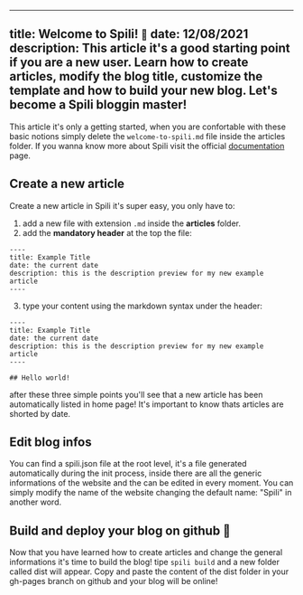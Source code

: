 ----
title: Welcome to Spili! <small>🎉</small>
date: 12/08/2021
description: This article it's a good starting point if you are a new user. Learn how to create articles, modify the blog title, customize the template and how to build your new blog. Let's become a Spili bloggin master!
----

This article it's only a getting started, when you are confortable with these basic notions simply delete the `welcome-to-spili.md` file  inside the articles folder. If you wanna know more about Spili visit the official [documentation](#asd) page. 

## Create a new article
Create a new article in Spili it's super easy, you only have to: 
1) add a new file with extension `.md` inside the **articles** folder. 
2) add the **mandatory header** at the top the file:

```
----
title: Example Title
date: the current date
description: this is the description preview for my new example article
----
```
3) type your content using the markdown syntax under the header:

```
----
title: Example Title
date: the current date
description: this is the description preview for my new example article
----

## Hello world!
```

after these three simple points you'll see that a new article has been automatically listed in home page! It's important to know thats articles are shorted by date.

## Edit blog infos

You can find a spili.json file at the root level, it's a file generated automatically during the init process, inside there are all the generic informations of the website and the can be edited in every moment. You can simply modify the name of the website changing the default name: "Spili" in another word.

## Build and deploy your blog on github 🚀

Now that you have learned how to create articles and change the general informations it's time to build the blog! tipe `spili build` and a new folder called dist will appear. Copy and paste the content of the dist folder in your gh-pages branch on github and your blog will be online!
